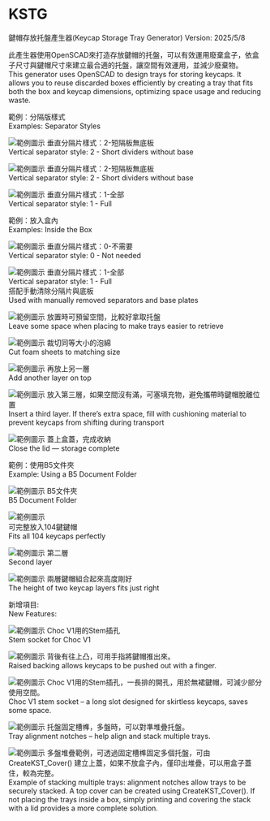 # KSTG
鍵帽存放托盤產生器(Keycap Storage Tray Generator)
Version: 2025/5/8

此產生器使用OpenSCAD來打造存放鍵帽的托盤，可以有效運用廢棄盒子，依盒子尺寸與鍵帽尺寸來建立最合適的托盤，讓空間有效運用，並減少廢棄物。\
This generator uses OpenSCAD to design trays for storing keycaps. It allows you to reuse discarded boxes efficiently by creating a tray that fits both the box and keycap dimensions, optimizing space usage and reducing waste.

範例：分隔版樣式\
Examples: Separator Styles

![範例圖示](/img/gallery/01.jpg "")
垂直分隔片樣式：2-短隔板無底板\
Vertical separator style: 2 - Short dividers without base

![範例圖示](/img/gallery/02.jpg "")
垂直分隔片樣式：2-短隔板無底板\
Vertical separator style: 2 - Short dividers without base

![範例圖示](/img/gallery/03.jpg "")
垂直分隔片樣式：1-全部\
Vertical separator style: 1 - Full

範例：放入盒內\
Examples: Inside the Box

![範例圖示](/img/gallery/04.jpg "")
垂直分隔片樣式：0-不需要\
Vertical separator style: 0 - Not needed

![範例圖示](/img/gallery/05.jpg "")
垂直分隔片樣式：1-全部\
Vertical separator style: 1 - Full\
搭配手動清除分隔片與底板\
Used with manually removed separators and base plates

![範例圖示](/img/gallery/06.jpg "")
放置時可預留空間，比較好拿取托盤\
Leave some space when placing to make trays easier to retrieve

![範例圖示](/img/gallery/07.jpg "")
裁切同等大小的泡綿\
Cut foam sheets to matching size

![範例圖示](/img/gallery/08.jpg "")
再放上另一層\
Add another layer on top

![範例圖示](/img/gallery/09.jpg "")
放入第三層，如果空間沒有滿，可塞填充物，避免攜帶時鍵帽脫離位置\
Insert a third layer. If there’s extra space, fill with cushioning material to prevent keycaps from shifting during transport

![範例圖示](/img/gallery/10.jpg "")
蓋上盒蓋，完成收納\
Close the lid — storage complete

範例：使用B5文件夾\
Example: Using a B5 Document Folder

![範例圖示](/img/gallery/11.jpg "")
B5文件夾\
B5 Document Folder

![範例圖示](/img/gallery/12.jpg "")\
可完整放入104鍵鍵帽\
Fits all 104 keycaps perfectly

![範例圖示](/img/gallery/13.jpg "")
第二層\
Second layer

![範例圖示](/img/gallery/14.jpg "")
兩層鍵帽組合起來高度剛好\
The height of two keycap layers fits just right

新增項目:\
New Features:

![範例圖示](/img/gallery/15.jpg "")
Choc V1用的Stem插孔\
Stem socket for Choc V1

![範例圖示](/img/gallery/15A.jpg "")
背後有往上凸，可用手指將鍵帽推出來。\
Raised backing allows keycaps to be pushed out with a finger.

![範例圖示](/img/gallery/16.jpg "")
Choc V1用的Stem插孔，一長排的開孔，用於無裙鍵帽，可減少部分使用空間。\
Choc V1 stem socket – a long slot designed for skirtless keycaps, saves some space.

![範例圖示](/img/gallery/17.jpg "")
托盤固定槽榫，多盤時，可以對準堆疊托盤。\
Tray alignment notches – help align and stack multiple trays.

![範例圖示](/img/gallery/18.jpg "")
多盤堆疊範例，可透過固定槽榫固定多個托盤，可由 CreateKST_Cover() 建立上蓋，如果不放盒子內，僅印出堆疊，可以用盒子蓋住，較為完整。\
Example of stacking multiple trays: alignment notches allow trays to be securely stacked. A top cover can be created using CreateKST_Cover(). If not placing the trays inside a box, simply printing and covering the stack with a lid provides a more complete solution.


